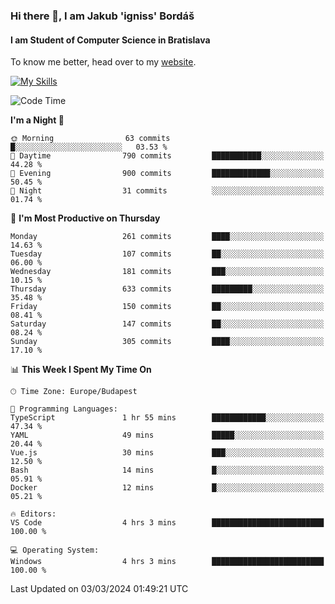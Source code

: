 ### Hi there 👋, I am Jakub 'igniss' Bordáš

#### I am Student of Computer Science in Bratislava
To know me better, head over to my [website](https://bordas.sk).

[![My Skills](https://skillicons.dev/icons?i=js,html,css,figma,svelte,java,kotlin,python,postgresql,typescript,nest,nodejs)](https://bordas.sk)


<!--START_SECTION:waka-->
![Code Time](http://img.shields.io/badge/Code%20Time-1%2C416%20hrs%2019%20mins-blue)

**I'm a Night 🦉** 

```text
🌞 Morning                63 commits          █░░░░░░░░░░░░░░░░░░░░░░░░   03.53 % 
🌆 Daytime                790 commits         ███████████░░░░░░░░░░░░░░   44.28 % 
🌃 Evening                900 commits         █████████████░░░░░░░░░░░░   50.45 % 
🌙 Night                  31 commits          ░░░░░░░░░░░░░░░░░░░░░░░░░   01.74 % 
```
📅 **I'm Most Productive on Thursday** 

```text
Monday                   261 commits         ████░░░░░░░░░░░░░░░░░░░░░   14.63 % 
Tuesday                  107 commits         ██░░░░░░░░░░░░░░░░░░░░░░░   06.00 % 
Wednesday                181 commits         ███░░░░░░░░░░░░░░░░░░░░░░   10.15 % 
Thursday                 633 commits         █████████░░░░░░░░░░░░░░░░   35.48 % 
Friday                   150 commits         ██░░░░░░░░░░░░░░░░░░░░░░░   08.41 % 
Saturday                 147 commits         ██░░░░░░░░░░░░░░░░░░░░░░░   08.24 % 
Sunday                   305 commits         ████░░░░░░░░░░░░░░░░░░░░░   17.10 % 
```


📊 **This Week I Spent My Time On** 

```text
🕑︎ Time Zone: Europe/Budapest

💬 Programming Languages: 
TypeScript               1 hr 55 mins        ████████████░░░░░░░░░░░░░   47.34 % 
YAML                     49 mins             █████░░░░░░░░░░░░░░░░░░░░   20.44 % 
Vue.js                   30 mins             ███░░░░░░░░░░░░░░░░░░░░░░   12.50 % 
Bash                     14 mins             █░░░░░░░░░░░░░░░░░░░░░░░░   05.91 % 
Docker                   12 mins             █░░░░░░░░░░░░░░░░░░░░░░░░   05.21 % 

🔥 Editors: 
VS Code                  4 hrs 3 mins        █████████████████████████   100.00 % 

💻 Operating System: 
Windows                  4 hrs 3 mins        █████████████████████████   100.00 % 
```


 Last Updated on 03/03/2024 01:49:21 UTC
<!--END_SECTION:waka-->
